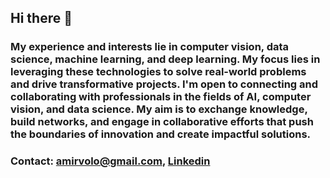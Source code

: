 ## Hi there 👋

### My experience and interests lie in computer vision, data science, machine learning, and deep learning. My focus lies in leveraging these technologies to solve real-world problems and drive transformative projects. I'm open to connecting and collaborating with professionals in the fields of AI, computer vision, and data science. My aim is to exchange knowledge, build networks, and engage in collaborative efforts that push the boundaries of innovation and create impactful solutions.

### Contact: amirvolo@gmail.com, [Linkedin](https://www.linkedin.com/in/amir-voloshin-79ba22169/)
